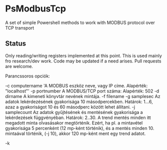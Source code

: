 # PsModbusTcp

A set of simple Powershell methods to work with MODBUS protocol over TCP transport

## Status

Only reading/writing registers implemented at this point. This is used mainly fro research/dev work. Code may be updated if a need arises. Pull requests are welcome.

Parancssoros opciók:

-c computername 'A MODBUS eszköz neve, vagy IP címe. Alapérték: "localhost"'
-p portnumber A MODBUS/TCP port száma: Alapérték: 502
-d dirname A kimeneti könyvtár nevének mintája.
-f filename
-g samplesec Az adatok lekérdezésének gyakorisága 10 másodpercekben. Határok: 1...6, azaz a gyakoriságot 10 és 60 másodperc között lehet állítani.
-j samplecount Az adatok gyűjtésének és mentésének gyakorisága a lekérdezések függvényéban. Határok: 2..30. A trend mentés minden itt megadott minta olvasásakor megtörténik. Ezért, ha pl. a mintavétel gyakorisága 5 percenként (12 mp-ként történik), és a mentés minden 10. mintaával történik, (-j 10), akkor 120 mp-ként ment egy trend adatot.

-k
